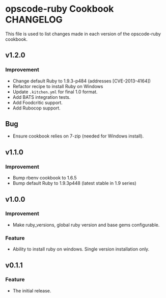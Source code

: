 opscode-ruby Cookbook CHANGELOG
===============================
This file is used to list changes made in each version of the
opscode-ruby cookbook.

v1.2.0
-------
### Improvement
- Change default Ruby to 1.9.3-p484 (addresses [CVE-2013-4164])
- Refactor recipe to install Ruby on Windows
- Update `.kitchen.yml` for final 1.0 format.
- Add BATS integration tests.
- Add Foodcritic support.
- Add Rubocop support.

## Bug
- Ensure cookbook relies on 7-zip (needed for Windows install).

v1.1.0
-------
### Improvement
- Bump rbenv cookbook to 1.6.5
- Bump default Ruby to 1.9.3p448 (latest stable in 1.9 series)

v1.0.0
-------
### Improvement
- Make ruby_versions, global ruby version and base gems configurable.

### Feature
- Ability to install ruby on windows. Single version installation only.

v0.1.1
-------
### Feature
- The initial release.
